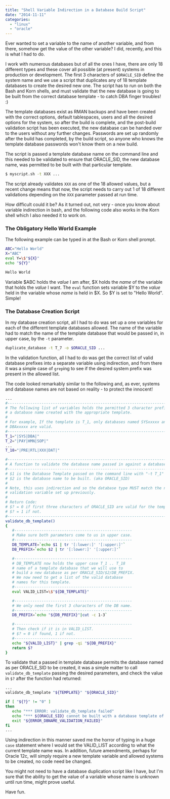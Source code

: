 ```yaml
---
title: "Shell Variable Indirection in a Database Build Script"
date: "2014-11-11"
categories: 
  - "linux"
  - "oracle"
---
```


Ever wanted to set a variable to the name of another variable, and from there, somehow get the value of the other variable? I did, recently, and this is what I had to do.

I work with numerous databases but of all the ones I have, there are only 18 different types and these cover all possible (at present) systems in production or development. The first 3 characters of `$ORACLE_SID` define the system name and we use a script that duplicates any of 18 template databases to create the desired new one. The script has to run on both the Bash and Korn shells, and must validate that the new database is going to be built from the correct database template - to catch DBA finger troubles! :)

The template databases exist as RMAN backups and have been created with the correct options, default tablespaces, users and all the desired options for the system, so after the build is complete, and the post-build validation script has been executed, the new database can be handed over to the users without any further changes. Passwords are set up randomly after the build has completed, by the build script, so anyone who knows the template database passwords won't know them on a new build.

The script is passed a template database name on the command line and this needed to be validated to ensure that ORACLE_SID, the new database name, was permitted to be built with that particular template.

```bash
$ myscript.sh -t XXX ...
```

The script already validates `XXX` as one of the 18 allowed values, but a recent change means that now, the script needs to carry out 1 of 18 different validations depending on the `XXX` parameter passed at run time.

How difficult could it be? As it turned out, not very - once you know about variable indirection in bash, and the following code also works in the Korn shell which I also needed it to work on.

### The Obligatory Hello World Example

The following example can be typed in at the Bash or Korn shell prompt.

```bash
ABC="Hello World"
X="ABC"
eval Y=\$"${X}"
echo "${Y}"

Hello World
```

Variable $ABC holds the _value_ I am after, $X holds the _name_ of the variable that holds the _value_ I want. The `eval` function sets variable $Y to the _value_ held in the variable whose _name_ is held in $X. So $Y is set to "Hello World". Simple!

### The Database Creation Script

In my database creation script, all I had to do was set up a one variables for each of the different template databases allowed. The name of the variable had to match the name of the template database that would be passed in, in upper case, by the `-t` parameter.

```bash
duplicate_database -t T_7 -o $ORACLE_SID ...
```

In the validation function, all I had to do was get the correct list of valid database prefixes into a separate variable using indirection, and from there it was a simple case of `grep`ing to see if the desired system prefix was present in the allowed list.

The code looked remarkably similar to the following and, as ever, systems and database names are not based on reality - to protect the innocent!

```bash
...
#----------------------------------------------------------------------------
# The following list of variables holds the permitted 3 character prefix for 
# a database name created with the appropriate template.
#
# For example, If the template is T_1, only databases named SYSxxxxx and
# DBAxxxxx are valid.
#----------------------------------------------------------------------------
T_1="|SYS|DBA|"
T_2="|PAY|HMN|SOP|"
...
T_18="|PRE|RTL|XXX|DAT|"

#----------------------------------------------------------------------------
# A function to validate the database name passed in against a database type.
#----------------------------------------------------------------------------
# $1 is the Database Template passed on the command line with "-t T_1" etc.
# $2 is the database name to be built. (aka ORACLE_SID)
# 
# Note, this uses indirection and so the database type MUST match the name of a
# validation variable set up previously.
#
# Return Code: 
# $? = 0 if first three characters of ORACLE_SID are valid for the template.
# $? = 1 if not.
#----------------------------------------------------------------------------
validate_db_template()
{
   #----------------------------------------------------
   # Make sure both parameters come to us in upper case.
   #----------------------------------------------------
   DB_TEMPLATE=`echo $1 | tr '[:lower:]' '[:upper:]'`
   DB_PREFIX=`echo $2 | tr '[:lower:]' '[:upper:]'`

   #----------------------------------------------------
   # DB_TEMPLATE now holds the upper case T_1 .. T_18 
   # name of a template database that we will use to 
   # build a new database as per ORACLE_SID/$2/DB_PREFIX.
   # We now need to get a list of the valid database 
   # names for this template.
   #----------------------------------------------------
   eval VALID_LIST=\$"${DB_TEMPLATE}"

   #----------------------------------------------------
   # We only need the first 3 characters of the DB name.
   #----------------------------------------------------
   DB_PREFIX=`echo "${DB_PREFIX}"|cut -c 1-3`

   #----------------------------------------------------
   # Then check if it is in VALID_LIST.
   # $? = 0 if found, 1 if not.
   #----------------------------------------------------
   echo "${VALID_LIST}" | grep -qi "${DB_PREFIX}"
   return $?
}
```

To validate that a passed in template database permits the database named as per ORACLE_SID to be created, it was a simple matter to call `validate_db_template` passing the desired parameters, and check the value in `$?` after the function had returned:

```bash
...
validate_db_template "${TEMPLATE}" "${ORACLE_SID}"

if [ "${?}" != "0" ]
then
   echo "*** ERROR: validate_db_template failed"
   echo "*** ${ORACLE_SID} cannot be built with a database template of \"${TEMPLATE}\"."
   exit "${ERROR_DBNAME_VALIDATION_FAILED}"
fi
...
```

Using indirection in this manner saved me the horror of typing in a huge `case` statement where I would set the VALID_LIST according to what the current template name was. In addition, future amendments, perhaps for Oracle 12c, will simply require a new template variable and allowed systems to be created, no code need be changed.

You might not need to have a database duplication script like I have, but I'm sure that the ability to get the value of a variable whose name is unknown until run time, might prove useful.

Have fun.
